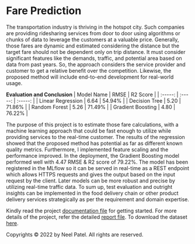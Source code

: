 # Fare Prediction
The transportation industry is thriving in the hotspot city. Such 
companies 
are providing ridesharing services from door to door using algorithms or 
chunks of data to leverage the customers at a valuable price. Generally, 
those fares are dynamic and estimated considering the distance but the 
target fare should not be dependent only on trip distance. It must 
consider 
significant features like the demands, traffic, and potential area based 
on 
data from past years. So, the approach considers the service provider and 
customer to get a relative benefit over the competition. Likewise, the 
proposed method will include end-to-end development for real-world usage.

**Evaluation and Conclusion**
| Model Name | RMSE | R2 Score |
| :-----: | :-----: | :-----: |
| Linear Regression | 6.64 | 54.94% |
| Decision Tree | 5.20 | 71.86% |
| Random Forest | 5.26 | 71.49% |
| Gradient Boosting | 4.80 | 76.22% |

The purpose of this project is to estimate those fare calculations, with a 
machine learning approach that could be fast enough to utilize while 
providing services to the real-time customer. The results of the 
regression 
showed that the proposed method has potential as far as different known 
quality metrics. Furthermore, I implemented feature scaling and the 
performance improved. In the deployment, the Gradient Boosting model  
performed well with 4.47 RMSE & R2 score of 79.22%. The model has been 
registered in the MLflow so it can be served in real-time as a REST 
endpoint which allows HTTPS requests and gives the output based on the 
input request by the client. Later models can be more robust and precise 
by utilizing real-time traffic data. To sum up, test evaluation and 
outright insights can be implemented in the food delivery chain or other 
product delivery services strategically as per the requirement and domain 
expertise.

Kindly read the project [documentation 
file](https://github.com/neel-ds/Fare-Prediction/blob/main/Fare%20Prediction%20-%20Docs.pdf) for getting started. For 
more details of the project, refer the detailed [report 
file](https://github.com/neel-ds/Fare-Prediction/blob/main/Fare%20Prediction%20-%20Report.pdf). To download the dataset 
[here](https://www.kaggle.com/competitions/new-york-city-taxi-fare-prediction/data).

Copyrights © 2022 by Neel Patel.
All rights are reserved.
